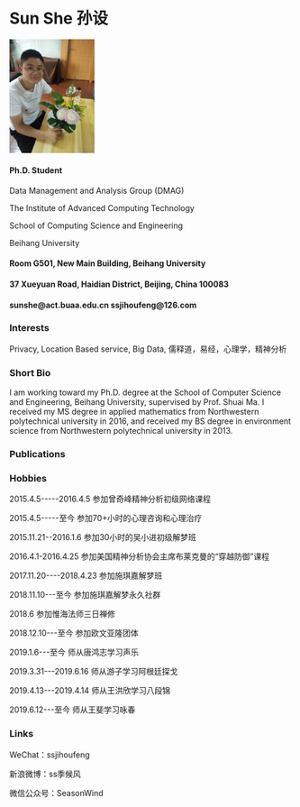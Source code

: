 <body><h1>Sun She 孙设</h1>
    <img src="/插花.jpg" width="30%">
<h4>Ph.D. Student</h4>
<p>Data Management and Analysis Group (DMAG)

</p>
<p>The Institute of Advanced Computing Technology

</p>
<p>School of Computing Science and Engineering

</p>
<p>Beihang University 


</p>
<h4>Room G501, New Main Building, Beihang University</h4>
<h4>37 Xueyuan Road, Haidian District, Beijing, China 100083</h4>
<h4>sunshe@act.buaa.edu.cn ssjihoufeng@126.com</h4>
<h3>Interests</h3>
<p>Privacy, Location Based service, Big Data, 儒释道，易经，心理学，精神分析

</p>
<h3>Short Bio</h3>
<p>I am working toward my Ph.D. degree at the School of Computer Science and Engineering, Beihang University, supervised by Prof. Shuai Ma. I received my MS degree in applied mathematics from Northwestern polytechnical university in 2016, and received my BS degree in environment science from Northwestern polytechnical university in 2013.

</p>
<h3>Publications</h3>
<h3>Hobbies</h3>
<p>2015.4.5-----2016.4.5        参加曾奇峰精神分析初级网络课程

</p>
<p>2015.4.5-----至今            参加70+小时的心理咨询和心理治疗

</p>
<p>2015.11.21--2016.1.6         参加30小时的吴小进初级解梦班

</p>
<p>2016.4.1-2016.4.25           参加美国精神分析协会主席布莱克曼的“穿越防御”课程

</p>
<p>2017.11.20----2018.4.23      参加施琪嘉解梦班

</p>
<p>2018.11.10---至今            参加施琪嘉解梦永久社群

</p>
<p>2018.6                      参加惟海法师三日禅修

</p>
<p>2018.12.10---至今            参加欧文亚隆团体

</p>
<p>2019.1.6---至今               师从唐鸿志学习声乐

</p>
<p>2019.3.31---2019.6.16               师从游子学习阿根廷探戈

</p>
<p>2019.4.13---2019.4.14         师从王洪欣学习八段锦

</p>
<p>2019.6.12---至今              师从王斐学习咏春

</p>
<h3>Links</h3>
<p>WeChat：ssjihoufeng

</p>
<p>新浪微博：ss季候风

</p>
<p>微信公众号：SeasonWind
